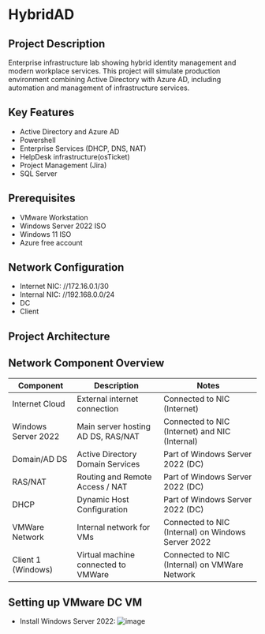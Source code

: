 # HybridAD  

## Project Description
Enterprise infrastructure lab showing hybrid identity management and modern workplace services. This project will simulate production environment combining Active Directory with Azure AD, including automation and management of infrastructure services.

## Key Features 
  - Active Directory and Azure AD
  - Powershell
  - Enterprise Services (DHCP, DNS, NAT)
  - HelpDesk infrastructure(osTicket)
  - Project Management (Jira)
  - SQL Server

## Prerequisites
  - VMware Workstation
  - Windows Server 2022 ISO
  - Windows 11 ISO
  - Azure free account

## Network Configuration 
  - Internet NIC: //172.16.0.1/30
  - Internal NIC: //192.168.0.0/24
  - DC
  - Client

## Project Architecture

## Network Component Overview 

| Component            | Description                      | Notes                                              |
|----------------------|----------------------------------|----------------------------------------------------|
| Internet Cloud       | External internet connection      | Connected to NIC (Internet)                         |
| Windows Server 2022  | Main server hosting AD DS, RAS/NAT| Connected to NIC (Internet) and NIC (Internal)      |
| Domain/AD DS         | Active Directory Domain Services  | Part of Windows Server 2022 (DC)                    |
| RAS/NAT              | Routing and Remote Access / NAT   | Part of Windows Server 2022 (DC)                    |
| DHCP                 | Dynamic Host Configuration       | Part of Windows Server 2022 (DC)                    |
| VMWare Network       | Internal network for VMs           | Connected to NIC (Internal) on Windows Server 2022  |
| Client 1 (Windows)   | Virtual machine connected to VMWare| Connected to NIC (Internal) on VMWare Network       |


## Setting up VMware DC VM 
  - Install Windows Server 2022:
      ![image](https://github.com/user-attachments/assets/8cc399eb-2ea8-42e1-afaf-3848a6bf358b)



    



